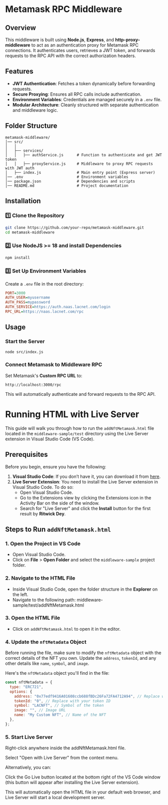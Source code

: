 # Metamask RPC Middleware

## Overview

This middleware is built using **Node.js**, **Express**, and **http-proxy-middleware** to act as an authentication proxy for Metamask RPC connections. It authenticates users, retrieves a JWT token, and forwards requests to the RPC API with the correct authorization headers.

## Features

- **JWT Authentication**: Fetches a token dynamically before forwarding requests.
- **Secure Proxying**: Ensures all RPC calls include authentication.
- **Environment Variables**: Credentials are managed securely in a `.env` file.
- **Modular Architecture**: Cleanly structured with separate authentication and middleware logic.

## Folder Structure

```plaintext
metamask-middleware/
│── src/
│   │
│   ├── services/
│   │   ├── authService.js      # Function to authenticate and get JWT token
│   │   ├── proxyService.js     # Middleware to proxy RPC requests with JWT auth
│   ├── index.js                # Main entry point (Express server)
│── .env                        # Environment variables
│── package.json                # Dependencies and scripts
│── README.md                   # Project documentation
```

## Installation

### 1️⃣ Clone the Repository

```sh
git clone https://github.com/your-repo/metamask-middleware.git
cd metamask-middleware
```

### 2️⃣ Use NodeJS >= 18 and install Dependencies

```sh
npm install
```

### 3️⃣ Set Up Environment Variables

Create a `.env` file in the root directory:

```ini
PORT=3000
AUTH_USER=myusername
AUTH_PASS=mypassword
AUTH_SERVICE=https://auth.naas.lacnet.com/login
RPC_URL=https://naas.lacnet.com/rpc
```

## Usage

### Start the Server

```sh
node src/index.js
```

### Connect Metamask to Middleware RPC

Set Metamask's **Custom RPC URL** to:

```plaintext
http://localhost:3000/rpc
```

This will automatically authenticate and forward requests to the RPC API.

# Running HTML with Live Server

This guide will walk you through how to run the `addNftMetamask.html` file located in the `middleware-sample/test` directory using the Live Server extension in Visual Studio Code (VS Code).

## Prerequisites

Before you begin, ensure you have the following:

1. **Visual Studio Code**: If you don’t have it, you can download it from [here](https://code.visualstudio.com/).
2. **Live Server Extension**: You need to install the Live Server extension in Visual Studio Code. To do so:
   - Open Visual Studio Code.
   - Go to the Extensions view by clicking the Extensions icon in the Activity Bar on the side of the window.
   - Search for "Live Server" and click the **Install** button for the first result by **Ritwick Dey**.

## Steps to Run `addNftMetamask.html`

### 1. Open the Project in VS Code

- Open Visual Studio Code.
- Click on **File** > **Open Folder** and select the `middleware-sample` project folder.

### 2. Navigate to the HTML File

- Inside Visual Studio Code, open the folder structure in the **Explorer** on the left.
- Navigate to the following path: middleware-sample/test/addNftMetamask.html

### 3. Open the HTML File

- Click on `addNftMetamask.html` to open it in the editor.

### 4. Update the `nftMetadata` Object

Before running the file, make sure to modify the `nftMetadata` object with the correct details of the NFT you own. Update the `address`, `tokenId`, and any other details like `name`, `symbol`, and `image`.

Here's the `nftMetadata` object you'll find in the file:

```javascript
const nftMetadata = {
  type: "ERC721",
  options: {
    address: "0x77edf9416A01608ccb688fBDc26Fa72FA4712A94", // Replace with your NFT contract address
    tokenId: "0", // Replace with your token ID
    symbol: "LACNFT", // Symbol of the token
    image: "", // Image URL
    name: "My Custom NFT", // Name of the NFT
  },
};
```

### 5. Start Live Server

Right-click anywhere inside the addNftMetamask.html file.

Select "Open with Live Server" from the context menu.

Alternatively, you can:

Click the Go Live button located at the bottom right of the VS Code window (this button will appear after installing the Live Server extension).

This will automatically open the HTML file in your default web browser, and Live Server will start a local development server.
